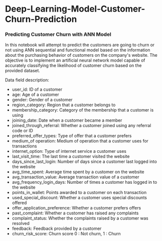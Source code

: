 # Deep-Learning-Model-Customer-Churn-Prediction
### Predicting Customer Churn with ANN Model
In this notebook will attempt to predict the customers are going to churn or not using ANN sequential and functional model based on the information about the purchasing behavior of customers on the company's website. The objective is to implement an artificial neural network model capable of accurately classifying the likelihood of customer churn based on the provided dataset.

Data field description:
- user_id:	ID of a customer
- age:	Age of a customer
- gender:	Gender of a customer
- region_category:	Region that a customer belongs to
- membership_category:	Category of the membership that a customer is using
- joining_date:	Date when a customer became a member
- joined_through_referral:	Whether a customer joined using any referral code or ID
- preferred_offer_types:	Type of offer that a customer prefers
- medium_of operation:	Medium of operation that a customer uses for transactions
- internet_option:	Type of internet service a customer uses
- last_visit_time:	The last time a customer visited the website
- days_since_last_login:	Number of days since a customer last logged into the website
- avg_time_spent:	Average time spent by a customer on the website
- avg_transaction_value:	Average transaction value of a customer
- avg_frequency_login_days:	Number of times a customer has logged in to the website
- points_in_wallet:	Points awarded to a customer on each transaction
- used_special_discount:	Whether a customer uses special discounts offered
- offer_application_preference:	Whether a customer prefers offers
- past_complaint:	Whether a customer has raised any complaints
- complaint_status:	Whether the complaints raised by a customer was resolved
- feedback:	Feedback provided by a customer
- churn_risk_score:	Churn score 0 : Not churn, 1 : Churn
